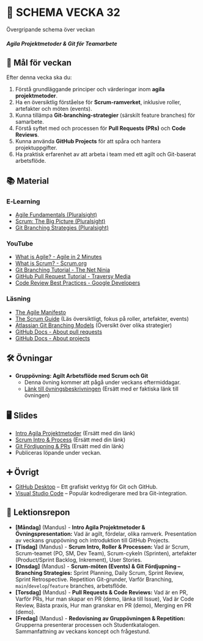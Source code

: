 # 📅 SCHEMA VECKA 32

Övergripande schema över veckan

##### Agila Projektmetoder & Git för Teamarbete

## 🎯 Mål för veckan

Efter denna vecka ska du:
1.  Förstå grundläggande principer och värderingar inom **agila projektmetoder**.
2.  Ha en översiktlig förståelse för **Scrum-ramverket**, inklusive roller, artefakter och möten (events).
3.  Kunna tillämpa **Git-branching-strategier** (särskilt feature branches) för samarbete.
4.  Förstå syftet med och processen för **Pull Requests (PRs)** och **Code Reviews**.
5.  Kunna använda **GitHub Projects** för att spåra och hantera projektuppgifter.
6.  Ha praktisk erfarenhet av att arbeta i team med ett agilt och Git-baserat arbetsflöde.

## 📚 Material

### E‑Learning
* [Agile Fundamentals (Pluralsight)](https://app.pluralsight.com/library/courses/agile-fundamentals/table-of-contents)
* [Scrum: The Big Picture (Pluralsight)](https://www.google.com/search?q=https://app.pluralsight.com/library/courses/scrum-big-picture/table-of-contents)
* [Git Branching Strategies (Pluralsight)](https://www.google.com/search?q=https://app.pluralsight.com/library/courses/git-branching-strategies/table-of-contents)

### YouTube
* [What is Agile? - Agile in 2 Minutes](https://www.google.com/search?q=https://www.youtube.com/watch%3Fv%3DZ9QbYZh1QuM)
* [What is Scrum? - Scrum.org](https://www.youtube.com/watch?v=502ILHjX9EE)
* [Git Branching Tutorial - The Net Ninja](https://www.google.com/search?q=https://www.youtube.com/watch%3Fv%3DFyXXU4_Jg6s)
* [GitHub Pull Request Tutorial - Traversy Media](https://www.google.com/search?q=https://www.youtube.com/watch%3Fv%3DrpK_y9dK1ys)
* [Code Review Best Practices - Google Developers](https://www.google.com/search?q=https://www.youtube.com/watch%3Fv%3DN_jV6K8y0W0)

### Läsning
* [The Agile Manifesto](https://agilemanifesto.org/iso/sv/manifesto.html)
* [The Scrum Guide](https://www.google.com/search?q=https://scrumguides.org/scrum-guide-swedish.html) (Läs översiktligt, fokus på roller, artefakter, events)
* [Atlassian Git Branching Models](https://www.atlassian.com/git/tutorials/comparing-workflows/gitflow-workflow) (Översikt över olika strategier)
* [GitHub Docs - About pull requests](https://www.google.com/search?q=https://docs.github.com/en/pull-requests/collaborating-with-pull-requests/about-pull-requests)
* [GitHub Docs - About projects](https://www.google.com/search?q=https://docs.github.com/en/issues/planning-and-tracking-with-projects/learning-about-projects/about-projects)

## 🛠️ Övningar
* **Gruppövning: Agilt Arbetsflöde med Scrum och Git**
  * Denna övning kommer att pågå under veckans eftermiddagar.
  * [Länk till övningsbeskrivningen](https://www.google.com/search?q=https://github.com/Lexicon-frontend-2025/agil-git-projekt-gruppovning/blob/main/README.md) (Ersätt med er faktiska länk till övningen)

## 🖥️ Slides
* [Intro Agila Projektmetoder](https://docs.google.com/presentation/d/1_AGILE_INTRO_SLIDES_LINK/edit?usp=sharing) (Ersätt med din länk)
* [Scrum Intro & Process](https://docs.google.com/presentation/d/1_SCRUM_INTRO_SLIDES_LINK/edit?usp=sharing) (Ersätt med din länk)
* [Git Fördjupning & PRs](https://docs.google.com/presentation/d/1_GIT_PR_SLIDES_LINK/edit?usp=sharing) (Ersätt med din länk)
* Publiceras löpande under veckan.

## ➕ Övrigt
* [GitHub Desktop](https://desktop.github.com/) – Ett grafiskt verktyg för Git och GitHub.
* [Visual Studio Code](https://code.visualstudio.com/) – Populär kodredigerare med bra Git-integration.

## 📑 Lektionsrepon

* **[Måndag]** (Mandus) - **Intro Agila Projektmetoder & Övningspresentation:** Vad är agilt, fördelar, olika ramverk. Presentation av veckans gruppövning och introduktion till GitHub Projects.
* **[Tisdag]** (Mandus) - **Scrum Intro, Roller & Processen:** Vad är Scrum, Scrum-teamet (PO, SM, Dev Team), Scrum-cykeln (Sprinten), artefakter (Product/Sprint Backlog, Inkrement), User Stories.
* **[Onsdag]** (Mandus) - **Scrum-möten (Events) & Git Fördjupning – Branching Strategies:** Sprint Planning, Daily Scrum, Sprint Review, Sprint Retrospective. Repetition Git-grunder, Varför Branching, `main`/`develop`/`feature` branches, arbetsflöde.
* **[Torsdag]** (Mandus) - **Pull Requests & Code Reviews:** Vad är en PR, Varför PRs, Hur man skapar en PR (demo, länka till Issue), Vad är Code Review, Bästa praxis, Hur man granskar en PR (demo), Merging en PR (demo).
* **[Fredag]** (Mandus) - **Redovisning av Gruppövningen & Repetition:** Grupperna presenterar processen och Studentkatalogen. Sammanfattning av veckans koncept och frågestund.

